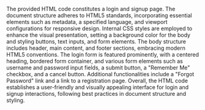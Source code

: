 The provided HTML code constitutes a login and signup page. The document structure adheres to HTML5 standards, incorporating essential elements such as metadata, a specified language, and viewport configurations for responsive design. Internal CSS styles are employed to enhance the visual presentation, setting a background color for the body and styling buttons, text inputs, and form elements. The body structure includes header, main content, and footer sections, embracing modern HTML5 conventions. The login form is featured prominently, with a centered heading, bordered form container, and various form elements such as username and password input fields, a submit button, a "Remember Me" checkbox, and a cancel button. Additional functionalities include a "Forgot Password" link and a link to a registration page. Overall, the HTML code establishes a user-friendly and visually appealing interface for login and signup interactions, following best practices in document structure and styling.
